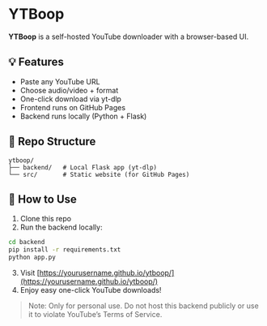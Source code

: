 # YTBoop

**YTBoop** is a self-hosted YouTube downloader with a browser-based UI.

## 💡 Features
- Paste any YouTube URL
- Choose audio/video + format
- One-click download via yt-dlp
- Frontend runs on GitHub Pages
- Backend runs locally (Python + Flask)

## 📁 Repo Structure

```
ytboop/
├── backend/   # Local Flask app (yt-dlp)
└── src/       # Static website (for GitHub Pages)
```

## 🚀 How to Use

1. Clone this repo
2. Run the backend locally:

```bash
cd backend
pip install -r requirements.txt
python app.py
```

3. Visit [https://yourusername.github.io/ytboop/](https://yourusername.github.io/ytboop/)
4. Enjoy easy one-click YouTube downloads!

> Note: Only for personal use. Do not host this backend publicly or use it to violate YouTube’s Terms of Service.
